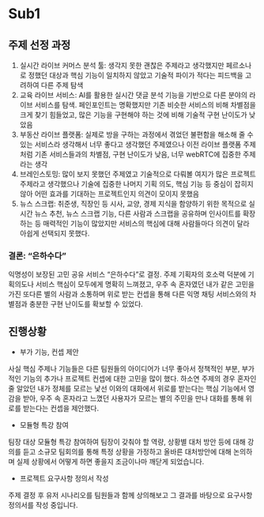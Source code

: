 # Sub1

## 주제 선정 과정

1. 실시간 라이브 커머스 분석 툴: 생각지 못한 괜찮은 주제라고 생각했지만 페르소나로 정했던 대상과 핵심 기능이 일치하지 않았고 기술적 파이가 적다는 피드백을 고려하여 다른 주제 탐색
2. 교육 라이브 서비스: AI를 활용한 실시간 댓글 분석 기능을 기반으로 다른 분야의 라이브 서비스를 탐색. 페인포인트는 명확했지만 기존 비슷한 서비스의 비해 차별점을 크게 찾기 힘들었고, 많은 기능을 구현해야 하는 것에 비해 기술적 구현 난이도가 낮았음
3. 부동산 라이브 플랫폼: 실제로 방을 구하는 과정에서 겪었던 불편함을 해소해 줄 수 있는 서비스라 생각해서 너무 좋다고 생각했던 주제였으나 이전 라이브 플랫폼 주제처럼 기존 서비스들과의 차별점, 구현 난이도가 낮음, 너무 webRTC에 집중한 주제라는 생각
4. 브레인스토밍: 많이 보지 못했던 주제였고 기술적으로 다뤄볼 여지가 많은 프로젝트 주제라고 생각했으나 기술에 집중한 나머지 기획 의도, 핵심 기능 등 중심이 잡히지 않아 어떤 효과를 기대하는 프로젝트인지 의견이 모이지 못했음
5. 뉴스 스크랩: 취준생, 직장인 등 시사, 교양, 경제 지식을 함양하기 위한 목적으로 실시간 뉴스 추천, 뉴스 스크랩 기능, 다른 사람과 스크랩을 공유하며 인사이트를 확장하는 등 매력적인 기능이 많았지만 서비스의 핵심에 대해 사람들마다 의견이 달라 아쉽게 선택되지 못했다.

### 결론: “은하수다”

익명성이 보장된 고민 공유 서비스 “은하수다”로 결정. 주제 기획자의 호소력 덕분에 기획의도나 서비스 핵심이 모두에게 명확히 느껴졌고, 우주 속 혼자였던 내가 같은 고민을 가진 또다른 별의 사람과 소통하며 위로 받는 컨셉을 통해 다른 익명 채팅 서비스와의 차별점과 충분한 구현 난이도를 확보할 수 있었다.

## 진행상황

- 부가 기능, 컨셉 제안

사실 핵심 주제나 기능들은 다른 팀원들의 아이디어가 너무 좋아서 정책적인 부분, 부가적인 기능의 추가나 프로젝트 컨셉에 대한 고민을 많이 했다. 하소연 주제의 경우 혼자인 줄 알았던 내가 정체를 모르는 낯선 이와의 대화에서 위로를 받는다는 핵심 기능에서 영감을 받아, 우주 속 혼자라고 느꼈던 사용자가 모르는 별의 주민을 만나 대화를 통해 위로를 받는다는 컨셉을 제안했다.

- 모듈형 특강 참여

팀장 대상 모듈형 특강 참여하여 팀장이 갖춰야 할 역량, 상황별 대처 방안 등에 대해 강의를 듣고 소규모 팀회의를 통해 특정 상황을 가정하고 올바른 대처방안에 대해 논의하며 실제 상황에서 어떻게 하면 좋을지 조금이나마 깨닫게 되었습니다.

- 프로젝트 요구사항 정의서 작성

주제 결정 후 유저 시나리오를 팀원들과 함께 상의해보고 그 결과를 바탕으로 요구사항 정의서를 작성 중입니다.
